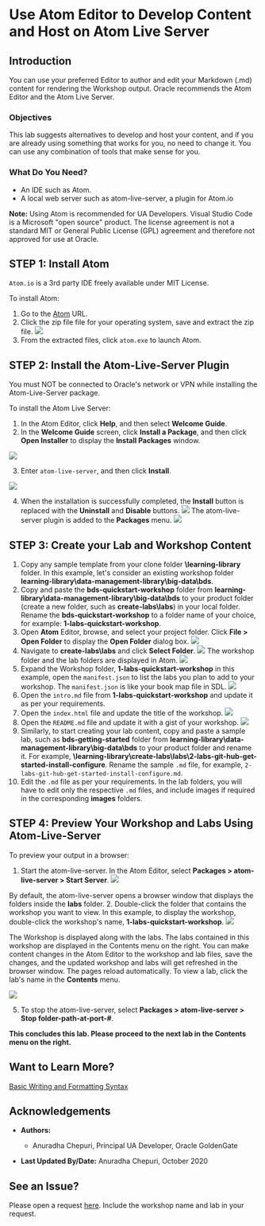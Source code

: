 # Use Atom Editor to Develop Content and Host on Atom Live Server

## Introduction

You can use your preferred Editor to author and edit your Markdown (.md) content for rendering the Workshop output. Oracle recommends the Atom Editor and the Atom Live Server.

### Objectives

This lab suggests alternatives to develop and host your content, and if you are already using something that works for you, no need to change it. You can use any combination of tools that make sense for you.

### What Do You Need?
* An IDE such as Atom.
* A local web server such as atom-live-server, a plugin for Atom.io

**Note:** Using Atom is recommended for UA Developers. Visual Studio Code is a Microsoft "open source" product. The license agreement is not a standard MIT or General Public License (GPL) agreement and therefore not approved for use at Oracle.


## **STEP 1:** Install Atom
`Atom.io` is a 3rd party IDE freely available under MIT License.

To install Atom:
1. Go to the [Atom](https://github.com/atom/atom/releases/tag/v1.51.0) URL.
2. Click the zip file file for your operating system, save and extract the zip file.
  ![](./images/use-atom-editor-download.png " ")
3. From the extracted files, click `atom.exe` to launch Atom.

## **STEP 2:** Install the Atom-Live-Server Plugin
You must NOT be connected to Oracle's network or VPN while installing the Atom-Live-Server package.

To install the Atom Live Server:
1. In the Atom Editor, click **Help**, and then select **Welcome Guide**.
2. In the **Welcome Guide** screen, click **Install a Package**, and then click **Open Installer** to display the **Install Packages** window.

  ![](./images/use-atom-editor-welcome-install-package.png " ")

3. Enter `atom-live-server`, and then click **Install**.

  ![](./images/use-atom-editor-welcome-install-package-atom-live-server.png " ")

4. When the installation is successfully completed, the **Install** button is replaced with the **Uninstall** and **Disable** buttons.
  ![](./images/use-atom-editor-welcome-uninstall-disable.png " ")
The atom-live-server plugin is added to the **Packages** menu.
  ![](./images/use-atom-editor-welcome-atom-live-server-package-menu.png " ")

## **STEP 3:** Create your Lab and Workshop Content
1. Copy any sample template from your clone folder **\learning-library** folder. In this example, let's consider an existing workshop folder **learning-library\data-management-library\big-data\bds**.
2. Copy and paste the **bds-quickstart-workshop** folder from **learning-library\data-management-library\big-data\bds** to your product folder (create a new folder, such as **create-labs\labs**) in your local folder. Rename the **bds-quickstart-workshop** to a folder name of your choice, for example: **1-labs-quickstart-workshop**.
3. Open **Atom** Editor, browse, and select your project folder. Click **File > Open Folder** to display the **Open Folder** dialog box.
  ![](./images/use-atom-editor-open-folder.png " ")
4. Navigate to **create-labs\labs** and click **Select Folder**.
  ![](./images/atom-editor-browse-select-lab.png " ")
  The workshop folder and the lab folders are displayed in Atom.
  ![](./images/use-atom-editor-folder-structure-in-atom.png " ")
5. Expand the Workshop folder, **1-labs-quickstart-workshop** in this example, open the `manifest.json` to list the labs you plan to add to your workshop. The `manifest.json` is like your book map file in SDL.
  ![](./images/use-atom-editor-manifest-json.png " ")
6. Open the `intro.md` file from **1-labs-quickstart-workshop** and update it as per your requirements.
7. Open the `index.html` file and update the title of the workshop.
    ![](./images/use-atom-editor-index-title-update.png " ")
8. Open the `README.md` file and update it with a gist of your workshop.
    ![](./images/use-atom-editor-readme-update.png " ")
9. Similarly, to start creating your lab content, copy and paste a sample lab, such as **bds-getting-started** folder from **learning-library\data-management-library\big-data\bds** to your product folder and rename it. For example, **\learning-library\create-labs\labs\2-labs-git-hub-get-started-install-configure**. Rename the sample `.md` file, for example, `2-labs-git-hub-get-started-install-configure.md`.
10. Edit the `.md` file as per your requirements. In the lab folders, you will have to edit only the respective `.md` files, and include images if required in the corresponding **images** folders.

## **STEP 4:** Preview Your Workshop and Labs Using Atom-Live-Server

To preview your output in a browser:
1. Start the atom-live-server. In the Atom Editor, select **Packages > atom-live-server > Start Server**.
  ![](./images/use-atom-editor-packages-start-live-server.png " ")

  By default, the atom-live-server opens a browser window that displays the folders inside the **labs** folder.
2. Double-click the folder that contains the workshop you want to view. In this example, to display the workshop, double-click the workshop's name, **1-labs-quickstart-workshop**.
  ![](./images/use-atom-editor-open-live-server.png " ")

The Workshop is displayed along with the labs. The labs contained in this workshop are displayed in the Contents menu on the right. You can make content changes in the Atom Editor to the workshop and lab files, save the changes, and the updated workshop and labs will get refreshed in the browser window. The pages reload automatically. To view a lab, click the lab's name in the **Contents** menu.

  ![](./images/use-atom-editor-workshop-output.png " ")

5. To stop the atom-live-server, select  **Packages > atom-live-server > Stop folder-path-at-port-#**.

**This concludes this lab. Please proceed to the next lab in the Contents menu on the right.**

## Want to Learn More?
[Basic Writing and Formatting Syntax](https://docs.github.com/en/github/writing-on-github/basic-writing-and-formatting-syntax)

## Acknowledgements
* **Authors:**
    * Anuradha Chepuri, Principal UA Developer, Oracle GoldenGate

* **Last Updated By/Date:** Anuradha Chepuri, October 2020

## See an Issue?
Please open a request [here](https://github.com/oracle/learning-library/issues).
Include the workshop name and lab in your request.
